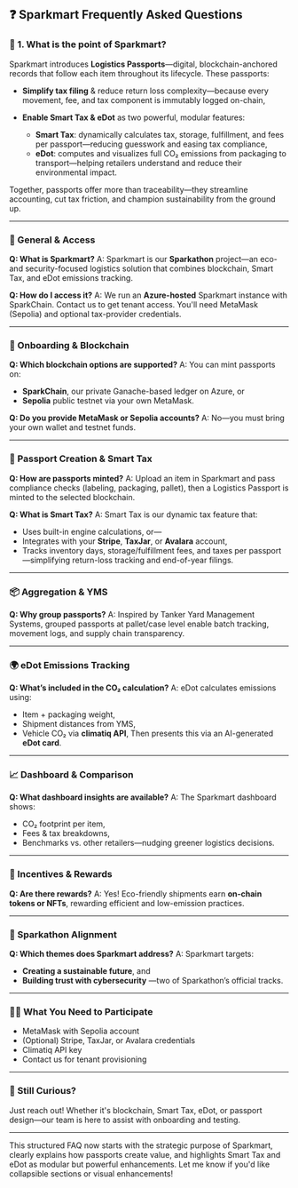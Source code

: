 ## ❓ Sparkmart Frequently Asked Questions

### 🎯 1. What is the point of Sparkmart?

Sparkmart introduces **Logistics Passports**—digital, blockchain-anchored records that follow each item throughout its lifecycle. These passports:

* **Simplify tax filing** & reduce return loss complexity—because every movement, fee, and tax component is immutably logged on-chain,
* **Enable Smart Tax & eDot** as two powerful, modular features:

  * **Smart Tax**: dynamically calculates tax, storage, fulfillment, and fees per passport—reducing guesswork and easing tax compliance,
  * **eDot**: computes and visualizes full CO₂ emissions from packaging to transport—helping retailers understand and reduce their environmental impact.

Together, passports offer more than traceability—they streamline accounting, cut tax friction, and champion sustainability from the ground up.

---

### 🚀 General & Access

**Q: What is Sparkmart?**
A: Sparkmart is our **Sparkathon** project—an eco- and security-focused logistics solution that combines blockchain, Smart Tax, and eDot emissions tracking.

**Q: How do I access it?**
A: We run an **Azure-hosted** Sparkmart instance with SparkChain. Contact us to get tenant access. You'll need MetaMask (Sepolia) and optional tax-provider credentials.

---

### 🔐 Onboarding & Blockchain

**Q: Which blockchain options are supported?**
A: You can mint passports on:

* **SparkChain**, our private Ganache-based ledger on Azure, or
* **Sepolia** public testnet via your own MetaMask.

**Q: Do you provide MetaMask or Sepolia accounts?**
A: No—you must bring your own wallet and testnet funds.

---

### 🛃 Passport Creation & Smart Tax

**Q: How are passports minted?**
A: Upload an item in Sparkmart and pass compliance checks (labeling, packaging, pallet), then a Logistics Passport is minted to the selected blockchain.

**Q: What is Smart Tax?**
A: Smart Tax is our dynamic tax feature that:

* Uses built-in engine calculations, or—
* Integrates with your **Stripe**, **TaxJar**, or **Avalara** account,
* Tracks inventory days, storage/fulfillment fees, and taxes per passport—simplifying return-loss tracking and end-of-year filings.

---

### 📦 Aggregation & YMS

**Q: Why group passports?**
A: Inspired by Tanker Yard Management Systems, grouped passports at pallet/case level enable batch tracking, movement logs, and supply chain transparency.

---

### 🌍 eDot Emissions Tracking

**Q: What’s included in the CO₂ calculation?**
A: eDot calculates emissions using:

* Item + packaging weight,
* Shipment distances from YMS,
* Vehicle CO₂ via **climatiq API**,
  Then presents this via an AI-generated **eDot card**.

---

### 📈 Dashboard & Comparison

**Q: What dashboard insights are available?**
A: The Sparkmart dashboard shows:

* CO₂ footprint per item,
* Fees & tax breakdowns,
* Benchmarks vs. other retailers—nudging greener logistics decisions.

---

### 🎁 Incentives & Rewards

**Q: Are there rewards?**
A: Yes! Eco-friendly shipments earn **on-chain tokens or NFTs**, rewarding efficient and low-emission practices.

---

### 🎯 Sparkathon Alignment

**Q: Which themes does Sparkmart address?**
A: Sparkmart targets:

* **Creating a sustainable future**, and
* **Building trust with cybersecurity**
  —two of Sparkathon’s official tracks.

---

### 🧑‍💻 What You Need to Participate

* MetaMask with Sepolia account
* (Optional) Stripe, TaxJar, or Avalara credentials
* Climatiq API key
* Contact us for tenant provisioning

---

### 💬 Still Curious?

Just reach out! Whether it's blockchain, Smart Tax, eDot, or passport design—our team is here to assist with onboarding and testing.

---

This structured FAQ now starts with the strategic purpose of Sparkmart, clearly explains how passports create value, and highlights Smart Tax and eDot as modular but powerful enhancements. Let me know if you'd like collapsible sections or visual enhancements!
